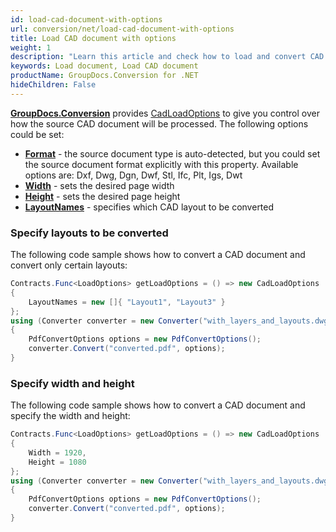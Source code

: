 ```yaml
---
id: load-cad-document-with-options
url: conversion/net/load-cad-document-with-options
title: Load CAD document with options
weight: 1
description: "Learn this article and check how to load and convert CAD documents with advanced options using GroupDocs.Conversion for .NET API."
keywords: Load document, Load CAD document
productName: GroupDocs.Conversion for .NET
hideChildren: False
---
```

[**GroupDocs.Conversion**](https://products.groupdocs.com/conversion/net) provides [CadLoadOptions](https://reference.groupdocs.com/conversion/net/groupdocs.conversion.options.load/cadloadoptions) to give you control over how the source CAD document will be processed. The following options could be set:

*   **[Format](https://reference.groupdocs.com/conversion/net/groupdocs.conversion.options.load/cadloadoptions/format)** - the source document type is auto-detected, but you could set the source document format explicitly with this property. Available options are: Dxf, Dwg, Dgn, Dwf, Stl, Ifc, Plt, Igs, Dwt
*   **[Width](https://reference.groupdocs.com/conversion/net/groupdocs.conversion.options.load/cadloadoptions/width)** - sets the desired page width 
*   **[Height](https://reference.groupdocs.com/conversion/net/groupdocs.conversion.options.load/cadloadoptions/height)** - sets the desired page height
*   **[LayoutNames](https://reference.groupdocs.com/conversion/net/groupdocs.conversion.options.load/cadloadoptions/layoutnames)** - specifies which CAD layout to be converted

### Specify layouts to be converted

The following code sample shows how to convert a CAD document and convert only certain layouts:

```csharp
Contracts.Func<LoadOptions> getLoadOptions = () => new CadLoadOptions
{
    LayoutNames = new []{ "Layout1", "Layout3" }
};
using (Converter converter = new Converter("with_layers_and_layouts.dwg", getLoadOptions))
{
    PdfConvertOptions options = new PdfConvertOptions();
    converter.Convert("converted.pdf", options);
}
```

### Specify width and height

The following code sample shows how to convert a CAD document and specify the width and height:

```csharp
Contracts.Func<LoadOptions> getLoadOptions = () => new CadLoadOptions
{
    Width = 1920,
    Height = 1080
};
using (Converter converter = new Converter("with_layers_and_layouts.dwg", getLoadOptions))
{
    PdfConvertOptions options = new PdfConvertOptions();
    converter.Convert("converted.pdf", options);
}
```
